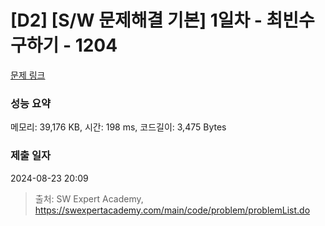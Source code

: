 # [D2] [S/W 문제해결 기본] 1일차 - 최빈수 구하기 - 1204 

[문제 링크](https://swexpertacademy.com/main/code/problem/problemDetail.do?contestProbId=AV13zo1KAAACFAYh) 

### 성능 요약

메모리: 39,176 KB, 시간: 198 ms, 코드길이: 3,475 Bytes

### 제출 일자

2024-08-23 20:09



> 출처: SW Expert Academy, https://swexpertacademy.com/main/code/problem/problemList.do